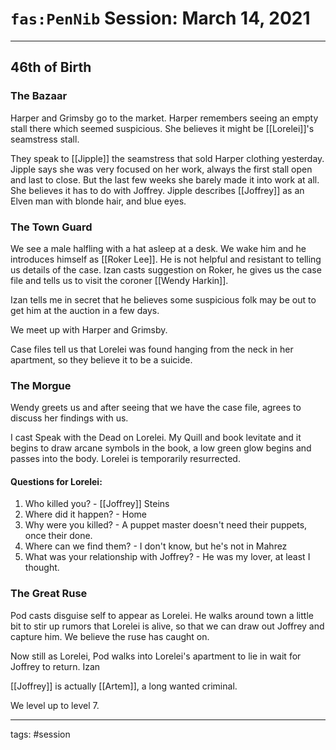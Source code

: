 # `fas:PenNib` Session: March 14, 2021
---

## 46th of Birth
### The Bazaar
Harper and Grimsby go to the market. Harper remembers seeing an empty stall there which seemed suspicious. She believes it might be [[Lorelei]]'s seamstress stall. 

They speak to [[Jipple]] the seamstress that sold Harper clothing yesterday. Jipple says she was very focused on her work, always the first stall open and last to close. But the last few weeks she barely made it into work at all. She believes it has to do with Joffrey. Jipple describes [[Joffrey]] as an Elven man with blonde hair, and blue eyes.

### The Town Guard
We see a male halfling with a hat asleep at a desk. We wake him and he introduces himself as [[Roker Lee]]. He is not helpful and resistant to telling us details of the case. Izan casts suggestion on Roker, he gives us the case file and tells us to visit the coroner [[Wendy Harkin]].

Izan tells me in secret that he believes some suspicious folk may be out to get him at the auction in a few days.

We meet up with Harper and Grimsby.

Case files tell us that Lorelei was found hanging from the neck in her apartment, so they believe it to be a suicide.

### The Morgue
Wendy greets us and after seeing that we have the case file, agrees to discuss her findings with us.

I cast Speak with the Dead on Lorelei. My Quill and book levitate and it begins to draw arcane symbols in the book, a low green glow begins and passes into the body. Lorelei is temporarily resurrected.

#### Questions for Lorelei:
1. Who killed you? - [[Joffrey]] Steins
2. Where did it happen? - Home
3. Why were you killed? - A puppet master doesn't need their puppets, once their done.
4. Where can we find them?  - I don't know, but he's not in Mahrez
5. What was your relationship with Joffrey? - He was my lover, at least I thought.

### The Great Ruse
Pod casts disguise self to appear as Lorelei. He walks around town a little bit to stir up rumors that Lorelei is alive, so that we can draw out Joffrey and capture him. We believe the ruse has caught on.

Now still as Lorelei, Pod walks into Lorelei's apartment to lie in wait for Joffrey to return. Izan

[[Joffrey]] is actually [[Artem]], a long wanted criminal.

We level up to level 7.

---

tags: #session